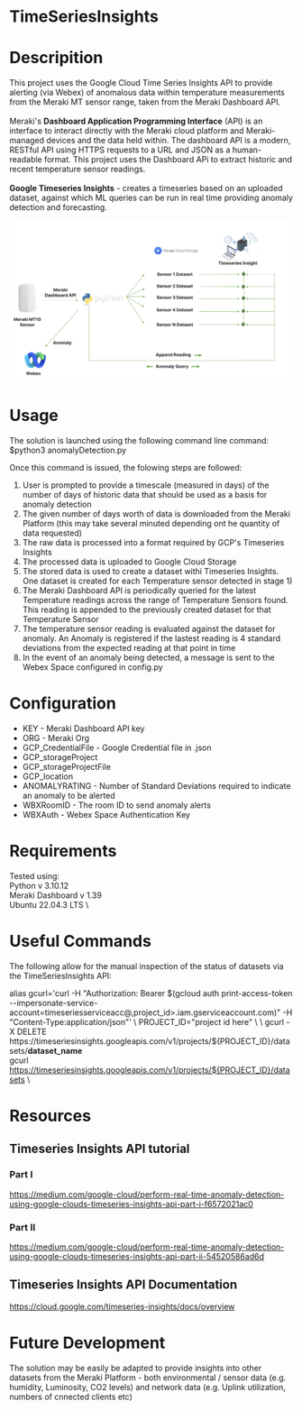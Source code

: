 # TimeSeriesInsights

# Descripition
This project uses the Google Cloud Time Series Insights API to provide alerting (via Webex) of anomalous data within temperature measurements from the Meraki MT sensor range, taken from the Meraki Dashboard API. \
<br>
Meraki's **Dashboard Application Programming Interface** (API) is an interface to interact directly with the Meraki cloud platform and Meraki-managed devices and the data held within. The dashboard API is a modern, RESTful API using HTTPS requests to a URL and JSON as a human-readable format. This project uses the Dashboard APi to extract historic and recent temperature sensor readings. \
<br>
**Google Timeseries Insights** - creates a timeseries based on an uploaded dataset, against which ML queries can be run in real time providing anomaly detection and forecasting. 

![Diagram](Images/Architecture.png)

# Usage
The solution is launched using the following command line command:
$python3 anomalyDetection.py

Once this command is issued, the folowing steps are followed:
<br>
1. User is prompted to provide a timescale (measured in days) of the number of days of historic data that should be used as a basis for anomaly detection
2. The given number of days worth of data is downloaded from the Meraki Platform (this may take several minuted depending ont he quantity of data requested)
3. The raw data is processed into a format required by GCP's Timeseries Insights
4. The processed data is uploaded to Google Cloud Storage
5. The stored data is used to create a dataset withi Timeseries Insights. One dataset is created for each Temperature sensor detected in stage 1)
6. The Meraki Dashboard API is periodically queried for the latest Temperature readings across the range of Temperature Sensors found. This reading is appended to the previously created dataset for that Temperature Sensor
7. The temperature sensor reading is evaluated against the dataset for anomaly. An Anomaly is registered if the lastest reading is 4 standard deviations from the expected reading at that point in time
8. In the event of an anomaly being detected, a message is sent to the Webex Space configured in config.py


# Configuration
* KEY  - Meraki Dashboard API key
* ORG  - Meraki Org
* GCP_CredentialFile - Google Credential file in .json
* GCP_storageProject
* GCP_storageProjectFile
* GCP_location
* ANOMALYRATING - Number of Standard Deviations required to indicate an anomaly to be alerted
* WBXRoomID - The room ID to send anomaly alerts
* WBXAuth - Webex Space Authentication Key

# Requirements
Tested using: \
Python v 3.10.12 \
Meraki Dashboard v 1.39 \
Ubuntu 22.04.3 LTS \




# Useful Commands
The following allow for the manual inspection of the status of datasets via the TimeSeriesInsights API:

alias gcurl='curl -H "Authorization: Bearer $(gcloud auth print-access-token --impersonate-service-account=timeseriesserviceacc@,project_id>.iam.gserviceaccount.com)" -H "Content-Type:application/json"' \
PROJECT_ID="project id here" \
\
gcurl -X DELETE https://timeseriesinsights.googleapis.com/v1/projects/${PROJECT_ID}/datasets/**dataset_name** \
gcurl https://timeseriesinsights.googleapis.com/v1/projects/${PROJECT_ID}/datasets \

# Resources
## Timeseries Insights API tutorial
### Part I 
https://medium.com/google-cloud/perform-real-time-anomaly-detection-using-google-clouds-timeseries-insights-api-part-i-f6572021ac0 
### Part II
https://medium.com/google-cloud/perform-real-time-anomaly-detection-using-google-clouds-timeseries-insights-api-part-ii-54520586ad6d 

## Timeseries Insights API Documentation
https://cloud.google.com/timeseries-insights/docs/overview 

# Future Development
The solution may be easily be adapted to provide insights into other datasets from the Meraki Platform - both environmental / sensor data (e.g. humidity, Luminosity, CO2 levels) and network data (e.g. Uplink utilization, numbers of cnnected clients etc)



